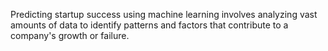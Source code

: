 Predicting startup success using machine learning involves analyzing vast amounts of data to identify patterns and factors that contribute to a company's growth or failure.
